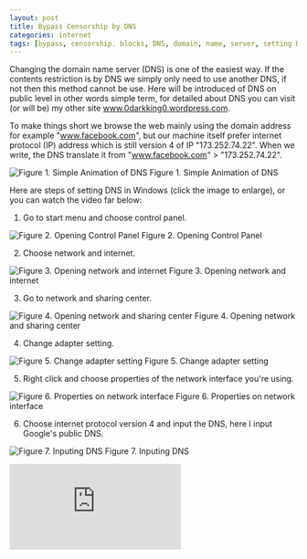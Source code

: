```yaml
---
layout: post
title: Bypass Censorship by DNS
categories: internet
tags: [bypass, censorship. blocks, DNS, domain, name, server, setting DNS, PC, Windows, ]
---
```


Changing the domain name server (DNS) is one of the easiest way. If the contents restriction is by DNS we simply only need to use another DNS, if not then this method cannot be use. Here will be introduced of DNS on public level in other words simple term, for detailed about DNS you can visit (or will be) my other site www.0darkking0.wordpress.com.

To make things short we browse the web mainly using the domain address for example "www.facebook.com", but our machine itself prefer  internet protocol (IP) address which is still version 4 of IP "173.252.74.22". When we write, the DNS translate it from "www.facebook.com" &gt; "173.252.74.22".

![Figure 1. Simple Animation of DNS](https://farm9.staticflickr.com/8656/16155416153_cf53ef6aec_o.gif)
Figure 1. Simple Animation of DNS 

Here are steps of setting DNS in Windows (click the image to enlarge), or you can watch the video far below:

1. Go to start menu and choose control panel.

![Figure 2. Opening Control Panel](https://farm9.staticflickr.com/8666/16782298691_82352180d5_o_d.jpg)
Figure 2. Opening Control Panel

2. Choose network and internet.

![Figure 3. Opening network and internet](https://farm8.staticflickr.com/7642/16161129564_668225b9b4_o_d.jpg)
Figure 3. Opening network and internet

3. Go to network and sharing center.

![Figure 4. Opening network and sharing center](https://farm9.staticflickr.com/8603/16757578266_d4d92a9dc2_o_d.jpg)
Figure 4. Opening network and sharing center

4. Change adapter setting.

![Figure 5. Change adapter setting](https://farm9.staticflickr.com/8665/16161129134_7fd7e6f0f8_o_d.jpg)
Figure 5. Change adapter setting

5. Right click and choose properties of the network interface you're using.

![Figure 6. Properties on network interface](https://farm9.staticflickr.com/8590/16576172257_9f899d4182_o_d.jpg)
Figure 6. Properties on network interface

6. Choose internet protocol version 4 and input the DNS, here I input Google's public DNS.

![Figure 7. Inputing DNS](https://farm9.staticflickr.com/8617/16576172017_2c4fd13734_o_d.jpg)
Figure 7. Inputing DNS

<div class="video-container"><iframe src="https://youtube.com/embed/xWn3MCeb39Q" frameborder="0" allowfullscreen></iframe></div>